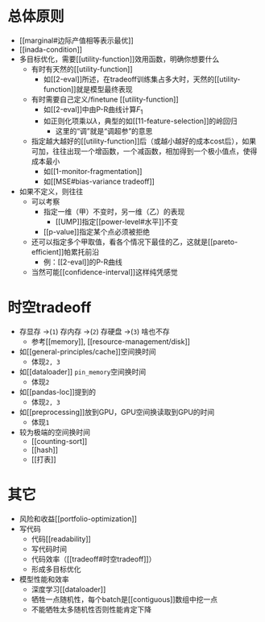 # 总体原则
- [[marginal#边际产值相等表示最优]]
- [[inada-condition]]
- 多目标优化，需要[[utility-function]]效用函数，明确你想要什么
  - 有时有天然的[[utility-function]]
    - 如[[2-eval]]所述，在tradeoff训练集占多大时，天然的[[utility-function]]就是模型最终表现
  - 有时需要自己定义/finetune [[utility-function]]
    - 如[[2-eval]]中由P-R曲线计算$F_1$
    - 如正则化项乘以$\lambda$，典型的如[[11-feature-selection]]的岭回归
      - 这里的“调”就是“调超参”的意思
  - 指定越大越好的[[utility-function]]后（或越小越好的成本cost后），如果可加，往往出现一个增函数，一个减函数，相加得到一个极小值点，使得成本最小
    - 如[[1-monitor-fragmentation]]
    - 如[[MSE#bias-variance tradeoff]]
- 如果不定义，则往往
  - 可以考察
    - 指定一维（甲）不变时，另一维（乙）的表现
      - [[UMP]]指定[[power-level#水平]]不变
    - [[p-value]]指定某个点必须被拒绝
  - 还可以指定多个甲取值，看各个情况下最佳的乙，这就是[[pareto-efficient]]帕累托前沿
    - 例：[[2-eval]]的P-R曲线
  - 当然可能[[confidence-interval]]这样纯凭感觉
# 时空tradeoff
- 存显存 ->(`1`) 存内存 ->(`2`) 存硬盘 ->(`3`) 啥也不存
  - 参考[[memory]], [[resource-management/disk]]
- 如[[general-principles/cache]]空间换时间
  - 体现`2, 3`
- 如[[dataloader]] `pin_memory`空间换时间
  - 体现`2`
- 如[[pandas-loc]]提到的
  - 体现`2, 3`
- 如[[preprocessing]]放到GPU，GPU空间换读取到GPU的时间
  - 体现`1`
- 较为极端的空间换时间
  - [[counting-sort]]
  - [[hash]]
  - [[打表]]
# 其它
- 风险和收益[[portfolio-optimization]]
- 写代码
  - 代码[[readability]]
  - 写代码时间
  - 代码效率（[[tradeoff#时空tradeoff]]）
  - 形成多目标优化
- 模型性能和效率
  - 深度学习[[dataloader]]
  - 牺牲一点随机性，每个batch是[[contiguous]]数组中挖一点
  - 不能牺牲太多随机性否则性能肯定下降